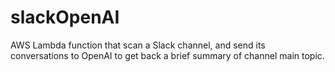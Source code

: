 # slackOpenAI

AWS Lambda function that scan a Slack channel, and send its conversations to OpenAI to get back a brief summary of channel main topic.
